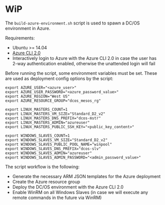# WiP

The `build-azure-environment.sh` script is used to spawn a DC/OS environment in Azure.

Requirements:
- Ubuntu >= 14.04
- [Azure CLI 2.0](https://docs.microsoft.com/en-us/cli/azure/install-azure-cli)
- Interactively login to Azure with the Azure CLI 2.0 in case the user has 2-way authentication enabled, otherwise the unattended login will fail

Before running the script, some environment variables must be set. These are used as deployment config options by the script:

```
export AZURE_USER="<azure_user>"
export AZURE_USER_PASSWORD="<azure_password_value>"
export AZURE_REGION="West US"
export AZURE_RESOURCE_GROUP="dcos_mesos_rg"

export LINUX_MASTERS_COUNT=1
export LINUX_MASTERS_VM_SIZE="Standard_D2_v2"
export LINUX_MASTERS_DNS_PREFIX="dcos-mstr"
export LINUX_MASTERS_ADMIN="azureuser"
export LINUX_MASTERS_PUBLIC_SSH_KEY="<public_key_content>"

export WINDOWS_SLAVES_COUNT=1
export WINDOWS_SLAVES_VM_SIZE="Standard_D2_v2"
export WINDOWS_SLAVES_PUBLIC_POOL_NAME="winpool"
export WINDOWS_SLAVES_DNS_PREFIX="dcos-slv"
export WINDOWS_SLAVES_ADMIN="azureuser"
export WINDOWS_SLAVES_ADMIN_PASSWORD="<admin_password_value>"
```


The script workflow is the following:

- Generate the necessary ARM JSON templates for the Azure deployment
- Create the Azure resource group
- Deploy the DC/OS environment with the Azure CLI 2.0
- Enable WinRM on all Windows Slaves (in case we will execute any remote commands in the future via WinRM)
